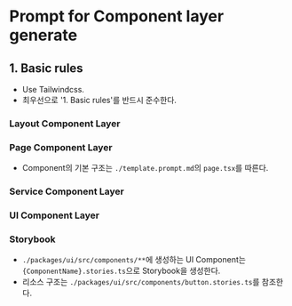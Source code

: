 # Prompt for Component layer generate

## 1. Basic rules

- Use Tailwindcss.
- 최우선으로 '1. Basic rules'를 반드시 준수한다.

### Layout Component Layer

### Page Component Layer

- Component의 기본 구조는 `./template.prompt.md`의 `page.tsx`를 따른다.

### Service Component Layer

### UI Component Layer

### Storybook

- `./packages/ui/src/components/**`에 생성하는 UI Component는 `{ComponentName}.stories.ts`으로 Storybook을 생성한다.
- 리소스 구조는 `./packages/ui/src/components/button.stories.ts`를 참조한다.
